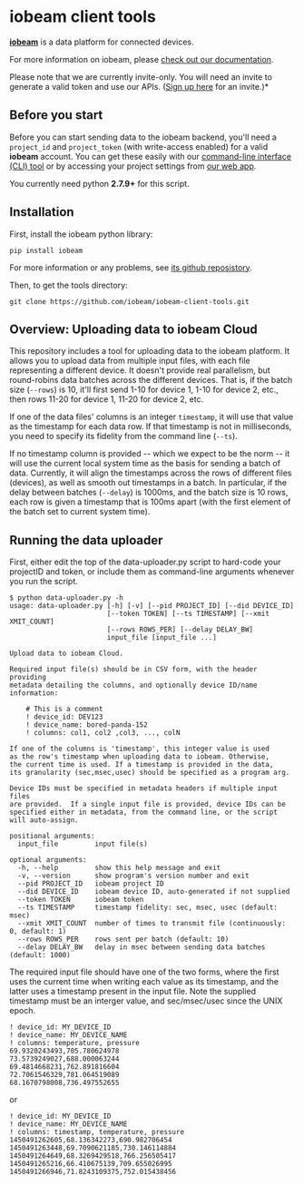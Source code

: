 # iobeam client tools

**[iobeam](https://iobeam.com)** is a data platform for connected devices.

For more information on iobeam, please [check out our documentation](https://docs.iobeam.com).

Please note that we are currently invite-only. You will need an invite
to generate a valid token and use our APIs.
([Sign up here](https://iobeam.com) for an invite.)*

## Before you start

Before you can start sending data to the iobeam backend, you'll need a
`project_id` and  `project_token` (with write-access enabled) for a valid
**iobeam** account. You can get these easily with our
[command-line interface (CLI) tool](https://github.com/iobeam/iobeam) or by
accessing your project settings from [our web app](https://app.iobeam.com).

You currently need python **2.7.9+** for this script.

## Installation

First, install the iobeam python library:

    pip install iobeam

For more information or any problems, see [its github reposistory](https://github.com/iobeam/iobeam-client-python).

Then, to get the tools directory:

    git clone https://github.com/iobeam/iobeam-client-tools.git

## Overview: Uploading data to iobeam Cloud

This repository includes a tool for uploading data to the iobeam
platform.  It allows you to upload data from multiple input files,
with each file representing a different device.  It doesn't provide
real parallelism, but round-robins data batches across the different
devices.  That is, if the batch size (`--rows`) is 10, it'll first
send 1-10 for device 1, 1-10 for device 2, etc., then rows 11-20 for
device 1, 11-20 for device 2, etc.

If one of the data files' columns is an integer `timestamp`, it will
use that value as the timestamp for each data row.  If that timestamp
is not in milliseconds, you need to specify its fidelity from the
command line (`--ts`).

If no timestamp column is provided -- which we expect to be the norm
-- it will use the current local system time as the basis for sending
a batch of data. Currently, it will align the timestamps across the
rows of different files (devices), as well as smooth out timestamps in
a batch. In particular, if the delay between batches (`--delay`) is
1000ms, and the batch size is 10 rows, each row is given a timestamp
that is 100ms apart (with the first element of the batch set to
current system time).

## Running the data uploader

First, either edit the top of the data-uploader.py script to hard-code
your projectID and token, or include them as command-line arguments
whenever you run the script.

```text
$ python data-uploader.py -h
usage: data-uploader.py [-h] [-v] [--pid PROJECT_ID] [--did DEVICE_ID]
                        [--token TOKEN] [--ts TIMESTAMP] [--xmit XMIT_COUNT]
                        [--rows ROWS_PER] [--delay DELAY_BW]
                        input_file [input_file ...]

Upload data to iobeam Cloud.

Required input file(s) should be in CSV form, with the header providing
metadata detailing the columns, and optionally device ID/name information:

    # This is a comment
    ! device_id: DEV123
    ! device_name: bored-panda-152
    ! columns: col1, col2 ,col3, ..., colN

If one of the columns is 'timestamp', this integer value is used
as the row's timestamp when uploading data to iobeam. Otherwise,
the current time is used. If a timestamp is provided in the data,
its granularity (sec,msec,usec) should be specified as a program arg.

Device IDs must be specified in metadata headers if multiple input files
are provided.  If a single input file is provided, device IDs can be
specified either in metadata, from the command line, or the script
will auto-assign.

positional arguments:
  input_file         input file(s)

optional arguments:
  -h, --help         show this help message and exit
  -v, --version      show program's version number and exit
  --pid PROJECT_ID   iobeam project ID
  --did DEVICE_ID    iobeam device ID, auto-generated if not supplied
  --token TOKEN      iobeam token
  --ts TIMESTAMP     timestamp fidelity: sec, msec, usec (default: msec)
  --xmit XMIT_COUNT  number of times to transmit file (continuously: 0, default: 1)
  --rows ROWS_PER    rows sent per batch (default: 10)
  --delay DELAY_BW   delay in msec between sending data batches (default: 1000)
```

The required input file should have one of the two forms, where the
first uses the current time when writing each value as its timestamp,
and the latter uses a timestamp present in the input file.  Note the
supplied timestamp must be an interger value, and sec/msec/usec since
the UNIX epoch.

```text
! device_id: MY_DEVICE_ID
! device_name: MY_DEVICE_NAME
! columns: temperature, pressure 
69.9320243493,705.780624978
73.5739249027,688.000063244
69.4814668231,762.891816604
72.7061546329,781.064519089
68.1670798008,736.497552655
```
or
```text
! device_id: MY_DEVICE_ID
! device_name: MY_DEVICE_NAME
! columns: timestamp, temperature, pressure
1450491262605,68.136342273,690.982706454
1450491263448,69.7090621185,730.146114884
1450491264649,68.3269429518,766.256505417
1450491265216,66.410675139,709.655026995
1450491266946,71.8243109375,752.015438456
```